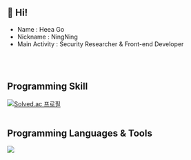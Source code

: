 ## 👋 Hi!

* Name : Heea Go
* Nickname : NingNing
* Main Activity : Security Researcher & Front-end Developer   
<br/>
<br/>


## Programming Skill

[![Solved.ac
프로필](http://mazassumnida.wtf/api/v2/generate_badge?boj=gmldk728)](https://solved.ac/gmldk728)
<br/>
<br/>


## Programming Languages & Tools 

<img src="https://img.shields.io/badge/C-A8B9CC?style=flat&logo= C&logoColor=white"/>
